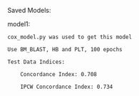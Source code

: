 Saved Models:

model1: 

	cox_model.py was used to get this model
 
	Use BM_BLAST, HB and PLT, 100 epochs

	Test Data Indices:

		Concordance Index: 0.708

		IPCW Concordance Index: 0.734
